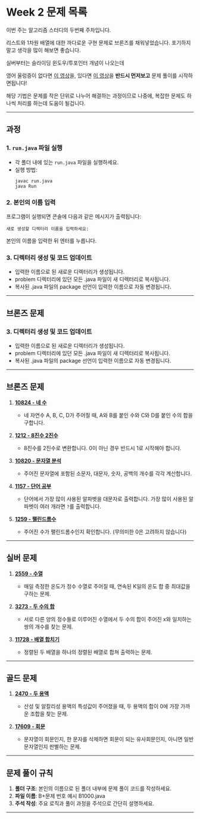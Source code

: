 # Week 2 문제 목록

이번 주는 알고리즘 스터디의 두번째 주차입니다. 


리스트와 1차원 배열에 대한 까다로운 구현 문제로 브론즈를 채워넣었습니다. 포기하지말고 생각을 많이 해보면 좋습니다.


실버부터는 슬라이딩 윈도우/투포인터 개념이 나오는데

영어 울렁증이 없다면 [이 영상](https://www.youtube.com/watch?v=p-ss2JNynmw&t=147s&ab_channel=Insidecode)을, 있다면 [이 영상](https://www.youtube.com/watch?v=uH9VJRIpIDY&ab_channel=IOIKOREA)을 **반드시 먼저보고** 문제 풀이를 시작하면됩니다!


해당 기법은 문제를 작은 단위로 나누어 해결하는 과정이므로 나중에, 복잡한 문제도 하나씩 처리를 하는데 도움이 될겁니다.

---

## 과정

### 1. `run.java` 파일 실행
- 각 폴더 내에 있는 `run.java` 파일을 실행하세요.
- 실행 방법:
  ```
  javac run.java
  java Run
  ```
### 2. 본인의 이름 입력
프로그램이 실행되면 콘솔에 다음과 같은 메시지가 출력됩니다:
```
새로 생성할 디렉터리 이름을 입력하세요:
```
본인의 이름을 입력한 뒤 엔터를 누릅니다.

### 3. 디렉터리 생성 및 코드 업데이트
- 입력한 이름으로 된 새로운 디렉터리가 생성됩니다.
- problem 디렉터리에 있던 모든 .java 파일이 새 디렉터리로 복사됩니다.
- 복사된 .java 파일의 package 선언이 입력한 이름으로 자동 변경됩니다.

---

## 브론즈 문제

### 3. 디렉터리 생성 및 코드 업데이트
- 입력한 이름으로 된 새로운 디렉터리가 생성됩니다.
- problem 디렉터리에 있던 모든 .java 파일이 새 디렉터리로 복사됩니다.
- 복사된 .java 파일의 package 선언이 입력한 이름으로 자동 변경됩니다.

---

## 브론즈 문제

1. **[10824 - 네 수](https://www.acmicpc.net/problem/10824)**  
   - 네 자연수 A, B, C, D가 주어질 때, A와 B를 붙인 수와 C와 D를 붙인 수의 합을 구합니다.

2. **[1212 - 8진수 2진수](https://www.acmicpc.net/problem/1212)**  
   - 8진수를 2진수로 변환합니다. 0이 아닌 경우 반드시 1로 시작해야 합니다.

3. **[10820 - 문자열 분석](https://www.acmicpc.net/problem/10820)**  
   - 주어진 문자열에 포함된 소문자, 대문자, 숫자, 공백의 개수를 각각 계산합니다.

4. **[1157 - 단어 공부](https://www.acmicpc.net/problem/1157)**  
   - 단어에서 가장 많이 사용된 알파벳을 대문자로 출력합니다. 가장 많이 사용된 알파벳이 여러 개라면 `?`를 출력합니다.

5. **[1259 - 팰린드롬수](https://www.acmicpc.net/problem/1259)**  
   - 주어진 수가 팰린드롬수인지 확인합니다. (무의미한 0은 고려하지 않습니다)

---

## 실버 문제

1. **[2559 - 수열](https://www.acmicpc.net/problem/2559)**  
   - 매일 측정한 온도가 정수 수열로 주어질 때, 연속된 K일의 온도 합 중 최대값을 구하는 문제.

2. **[3273 - 두 수의 합](https://www.acmicpc.net/problem/3273)**  
   - 서로 다른 양의 정수들로 이루어진 수열에서 두 수의 합이 주어진 x와 일치하는 쌍의 개수를 찾는 문제.

3. **[11728 - 배열 합치기](https://www.acmicpc.net/problem/11728)**  
   - 정렬된 두 배열을 하나의 정렬된 배열로 합쳐 출력하는 문제.

---

## 골드 문제

1. **[2470 - 두 용액](https://www.acmicpc.net/problem/2470)**  
   - 산성 및 알칼리성 용액의 특성값이 주어졌을 때, 두 용액의 합이 0에 가장 가까운 조합을 찾는 문제.

2. **[17609 - 회문](https://www.acmicpc.net/problem/17609)**  
   - 문자열이 회문인지, 한 문자를 삭제하면 회문이 되는 유사회문인지, 아니면 일반 문자열인지 판별하는 문제.

---

## 문제 풀이 규칙

1. **폴더 구조**: 본인의 이름으로 된 폴더 내부에 문제 풀이 코드를 작성하세요.  
2. **파일 이름**: B+문제 번호 예시 B1000.java
3. **주석 작성**: 주요 로직과 풀이 과정을 주석으로 간단히 설명하세요.

---
